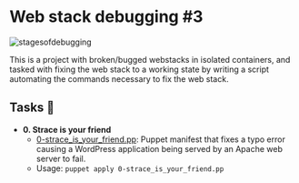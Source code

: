 # Web stack debugging #3

![stagesofdebugging](https://github.com/Obony/alx-system_engineering-devops/assets/117737538/3fbf965b-7a78-4606-8881-f684f17f4341)

This is a project with broken/bugged webstacks in isolated containers,
and tasked with fixing the web stack to a working state by writing a script automating the commands necessary to fix the
web stack.

## Tasks :page_with_curl:

* **0. Strace is your friend**
  * [0-strace_is_your_friend.pp](./0-strace_is_your_friend.pp): Puppet manifest
  that fixes a typo error causing a WordPress application being served by an Apache
  web server to fail.
  * Usage: `puppet apply 0-strace_is_your_friend.pp`
